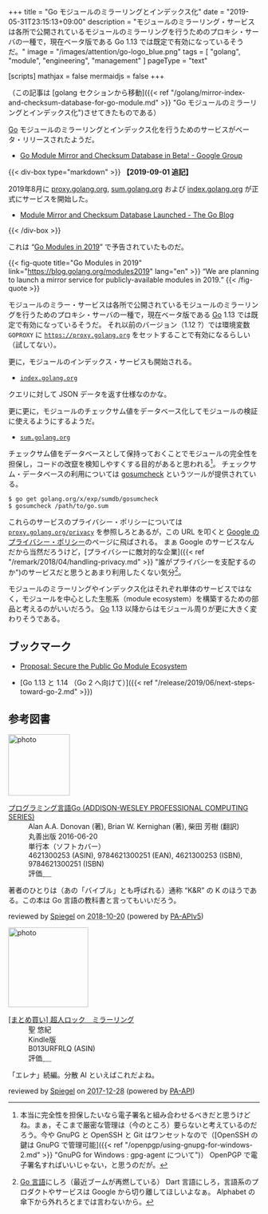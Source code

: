 +++
title = "Go モジュールのミラーリングとインデックス化"
date =  "2019-05-31T23:15:13+09:00"
description = "モジュールのミラーリング・サービスは各所で公開されているモジュールのミラーリングを行うためのプロキシ・サーバの一種で，現在ベータ版である Go 1.13 では既定で有効になっているそうだ。"
image = "/images/attention/go-logo_blue.png"
tags = [ "golang", "module", "engineering", "management" ]
pageType = "text"

[scripts]
  mathjax = false
  mermaidjs = false
+++

（この記事は [golang セクションから移動]({{< ref "/golang/mirror-index-and-checksum-database-for-go-module.md" >}} "Go モジュールのミラーリングとインデックス化")させてきたものである）

[Go] モジュールのミラーリングとインデックス化を行うためのサービスがベータ・リリースされたようだ。

- [Go Module Mirror and Checksum Database in Beta! - Google Group](https://groups.google.com/forum/#!topic/golang-announce/0wo8cOhGuAI)

{{< div-box type="markdown" >}}
**【2019-09-01 追記】**

2019年8月に [proxy.golang.org], [sum.golang.org] および [index.golang.org] が正式にサービスを開始した。

- [Module Mirror and Checksum Database Launched - The Go Blog](https://blog.golang.org/module-mirror-launch)

[proxy.golang.org]: https://proxy.golang.org/
[sum.golang.org]: https://sum.golang.org/
[index.golang.org]: https://index.golang.org/
{{< /div-box >}}

これは “[Go Modules in 2019](https://blog.golang.org/modules2019 "Go Modules in 2019 - The Go Blog")” で予告されていたものだ。

{{< fig-quote title="Go Modules in 2019" link="https://blog.golang.org/modules2019" lang="en" >}}
<q>We are planning to launch a mirror service for publicly-available modules in 2019.</q>
{{< /fig-quote >}}

モジュールのミラー・サービスは各所で公開されているモジュールのミラーリングを行うためのプロキシ・サーバの一種で，現在ベータ版である [Go] 1.13 では既定で有効になっているそうだ。
それ以前のバージョン（1.12 ?）では環境変数 `GOPROXY` に [`https://proxy.golang.org`](https://proxy.golang.org/ "Go modules services") をセットすることで有効になるらしい（試してない）。

更に，モジュールのインデックス・サービスも開始される。

- [`index.golang.org`](https://index.golang.org/)

クエリに対して JSON データを返す仕様なのかな。

更に更に，モジュールのチェックサム値をデータベース化してモジュールの検証に使えるようにするようだ。

- [`sum.golang.org`](https://sum.golang.org/)

チェックサム値をデータベースとして保持っておくことでモジュールの完全性を担保し，コードの改竄を検知しやすくする目的があると思われる[^i1]。
チェックサム・データベースの利用については [gosumcheck](https://godoc.org/golang.org/x/exp/sumdb/gosumcheck "gosumcheck - GoDoc") というツールが提供されている。

[^i1]: 本当に完全性を担保したいなら電子署名と組み合わせるべきだと思うけどね。まぁ，そこまで厳密な管理は（今のところ）要らないと考えているのだろう。今や GnuPG と OpenSSH と Git はワンセットなので（[OpenSSH の鍵は GnuPG で管理可能]({{< ref "/openpgp/using-gnupg-for-windows-2.md" >}} "GnuPG for Windows : gpg-agent について")） OpenPGP で電子署名すればいいじゃない，と思うのだが。

```text
$ go get golang.org/x/exp/sumdb/gosumcheck
$ gosumcheck /path/to/go.sum
```

これらのサービスのプライバシー・ポリシーについては [`proxy.golang.org/privacy`](http://proxy.golang.org/privacy) を参照しろとあるが，この URL を叩くと [Google のプライバシー・ポリシー](https://policies.google.com/privacy)のページに飛ばされる。
まぁ Google のサービスなんだから当然だろうけど，[プライバシーに敵対的な企業]({{< ref "/remark/2018/04/handling-privacy.md" >}} "誰がプライバシーを支配するのか")のサービスだと思うとあまり利用したくない気分[^lang1]。

[^lang1]: [Go 言語]にしろ（最近ブームが再燃している） Dart 言語にしろ，言語系のプロダクトやサービスは Google から切り離してほしいよなぁ。 Alphabet の傘下から外れろとまでは言わないから。

モジュールのミラーリングやインデックス化はそれぞれ単体のサービスではなく，モジュールを中心とした生態系（module ecosystem）を構築するための部品と考えるのがいいだろう。
[Go] 1.13 以降からはモジュール周りが更に大きく変わりそうである。

## ブックマーク

- [Proposal: Secure the Public Go Module Ecosystem](https://go.googlesource.com/proposal/+/master/design/25530-sumdb.md)

- [Go 1.13 と 1.14 （Go 2 へ向けて）]({{< ref "/release/2019/06/next-steps-toward-go-2.md" >}})

[Go 言語]: https://golang.org/ "The Go Programming Language"
[Go]: https://golang.org/ "The Go Programming Language"

## 参考図書

<div class="hreview">
  <div class="photo"><a class="item url" href="https://www.amazon.co.jp/dp/4621300253?tag=baldandersinf-22&linkCode=ogi&th=1&psc=1"><img src="https://m.media-amazon.com/images/I/41meaSLNFfL._SL160_.jpg" width="123" alt="photo"></a></div>
  <dl class="fn">
    <dt><a href="https://www.amazon.co.jp/dp/4621300253?tag=baldandersinf-22&linkCode=ogi&th=1&psc=1">プログラミング言語Go (ADDISON-WESLEY PROFESSIONAL COMPUTING SERIES)</a></dt>
    <dd>Alan A.A. Donovan (著), Brian W. Kernighan (著), 柴田 芳樹 (翻訳)</dd>
    <dd>丸善出版 2016-06-20</dd>
    <dd>単行本（ソフトカバー）</dd>
    <dd>4621300253 (ASIN), 9784621300251 (EAN), 4621300253 (ISBN), 9784621300251 (ISBN)</dd>
    <dd>評価<abbr class="rating fa-sm" title="5">&nbsp;<i class="fas fa-star"></i>&nbsp;<i class="fas fa-star"></i>&nbsp;<i class="fas fa-star"></i>&nbsp;<i class="fas fa-star"></i>&nbsp;<i class="fas fa-star"></i></abbr></dd>
  </dl>
  <p class="description">著者のひとりは（あの「バイブル」とも呼ばれる）通称 “K&amp;R” の K のほうである。この本は Go 言語の教科書と言ってもいいだろう。</p>
  <p class="powered-by">reviewed by <a href='#maker' class='reviewer'>Spiegel</a> on <abbr class="dtreviewed" title="2018-10-20">2018-10-20</abbr> (powered by <a href="https://affiliate.amazon.co.jp/assoc_credentials/home">PA-APIv5</a>)</p>
</div>

<div class="hreview">
  <div class="photo"><a class="item url" href="https://www.amazon.co.jp/%E3%81%BE%E3%81%A8%E3%82%81%E8%B2%B7%E3%81%84-%E8%B6%85%E4%BA%BA%E3%83%AD%E3%83%83%E3%82%AF-%E3%83%9F%E3%83%A9%E3%83%BC%E3%83%AA%E3%83%B3%E3%82%B0/dp/B013URFRLQ?SubscriptionId=AKIAJYVUJ3DMTLAECTHA&tag=baldandersinf-22&linkCode=xm2&camp=2025&creative=165953&creativeASIN=B013URFRLQ"><img src="https://images-fe.ssl-images-amazon.com/images/I/C1rL0TB3gnS._SL160_.png" width="160" alt="photo"></a></div>
  <dl class="fn">
    <dt><a href="https://www.amazon.co.jp/%E3%81%BE%E3%81%A8%E3%82%81%E8%B2%B7%E3%81%84-%E8%B6%85%E4%BA%BA%E3%83%AD%E3%83%83%E3%82%AF-%E3%83%9F%E3%83%A9%E3%83%BC%E3%83%AA%E3%83%B3%E3%82%B0/dp/B013URFRLQ?SubscriptionId=AKIAJYVUJ3DMTLAECTHA&tag=baldandersinf-22&linkCode=xm2&camp=2025&creative=165953&creativeASIN=B013URFRLQ">[まとめ買い] 超人ロック　ミラーリング</a></dt>
    <dd>聖 悠紀</dd>
    <dd></dd>
    <dd>Kindle版</dd>
    <dd>B013URFRLQ (ASIN)</dd>
    <dd>評価<abbr class="rating fa-sm" title="4">&nbsp;<i class="fas fa-star"></i>&nbsp;<i class="fas fa-star"></i>&nbsp;<i class="fas fa-star"></i>&nbsp;<i class="fas fa-star"></i>&nbsp;<i class="far fa-star"></i></abbr></dd>
  </dl>
  <p class="description">「エレナ」続編。分散 AI といえばこれだよね。</p>
  <p class="powered-by">reviewed by <a href='#maker' class='reviewer'>Spiegel</a> on <abbr class="dtreviewed" title="2017-12-28">2017-12-28</abbr> (powered by <a href="https://affiliate.amazon.co.jp/assoc_credentials/home">PA-API</a>)</p>
</div>
